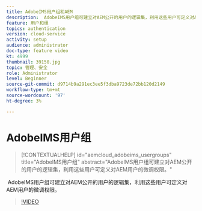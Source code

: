 ```yaml
---
title: AdobeIMS用户组和AEM
description:  AdobeIMS用户组可建立对AEM公开的用户的逻辑集，利用这些用户可定义对AEM用户的微调权限。
feature: 用户和组
topics: authentication
version: cloud-service
activity: setup
audience: administrator
doc-type: feature video
kt: 4999
thumbnail: 39150.jpg
topic: 管理、安全
role: Administrator
level: Beginner
source-git-commit: d9714b9a291ec3ee5f3dba9723de72bb120d2149
workflow-type: tm+mt
source-wordcount: '97'
ht-degree: 3%

---
```



# AdobeIMS用户组

>[!CONTEXTUALHELP]
>id="aemcloud_adobeims_usergroups"
>title="AdobeIMS用户组"
>abstract="AdobeIMS用户组可建立对AEM公开的用户的逻辑集，利用这些用户可定义对AEM用户的微调权限。"

 AdobeIMS用户组可建立对AEM公开的用户的逻辑集，利用这些用户可定义对AEM用户的微调权限。

>[!VIDEO](https://video.tv.adobe.com/v/39150/?quality=12&learn=on)

